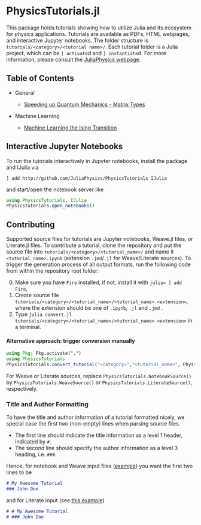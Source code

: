 # PhysicsTutorials.jl
This package holds tutorials showing how to utilize Julia and its ecosystem for physics applications. Tutorials are available as PDFs, HTML webpages, and interactive Jupyter notebooks. The folder structure is `tutorials/<category>/<tutorial name>/`. Each tutorial folder is a Julia project, which can be `] activate`d and `] instantiate`d. For more information, please consult the [JuliaPhysics webpage](http://juliaphysics.github.io).

## Table of Contents

* General
  * [Speeding up Quantum Mechanics - Matrix Types](https://juliaphysics.github.io/PhysicsTutorials.jl/tutorials/general/matrix_types/matrix_types.html)
  
* Machine Learning
  * [Machine Learning the Ising Transition](https://juliaphysics.github.io/PhysicsTutorials.jl/tutorials/machine_learning/ml_ising/ml_ising.html)

## Interactive Jupyter Notebooks

To run the tutorials interactively in Jupyter notebooks, install the package and IJulia via

```
] add http://github.com/JuliaPhysics/PhysicsTutorials IJulia
```

and start/open the notebook server like

```julia
using PhysicsTutorials, IJulia
PhysicsTutorials.open_notebooks()
```

## Contributing

Supported source files for tutorials are Jupyter notebooks, Weave.jl files, or Literate.jl files.
To contribute a tutorial, clone the repository and put the source file into `tutorials/<category>/<tutorial_name>/` and name it `<tutorial_name>.ipynb` (extension `.jmd`/`.jl` for Weave/Literate sources). To trigger the generation process of all output formats, run the following code from within the repository root folder:

0. Make sure you have `Fire` installed, if not, install it with `julia> ] add Fire`,
1. Create source file `tutorials/<category>/<tutorial_name>/<tutorial_name>.<extension>`, where the extension should be one of `.ipynb`, `.jl` and `.jmd` .
2. Type `julia convert.jl tutorials/<category>/<tutorial_name>/<tutorial_name>.<extension>` in a terminal.


#### Alternative approach: trigger conversion manually

```julia
using Pkg; Pkg.activate(".")
using PhysicsTutorials
PhysicsTutorials.convert_tutorial("<category>","<tutorial_name>", PhysicsTutorials.NotebookSource())
```

For Weave or Literate sources, replace `PhysicsTutorials.NotebookSource()` by `PhysicsTutorials.WeaveSource()` or `PhysicsTutorials.LiterateSource()`, respectively.

### Title and Author Formatting
To have the title and author information of a tutorial formatted nicely, we special case the first two (non-empty) lines when parsing source files.

* The first line should indicate the title information as a level 1 header, indicated by `#`.
* The second line should specify the author information as a level 3 heading, i.e. `###`.

Hence, for notebook and Weave input files ([example](tutorials/machine_learning/ml_ising/ml_ising.ipynb)) you want the first two lines to be

```markdown
# My Awesome Tutorial
### John Doe
```

and for Literate input (see [this example](tutorials/general/matrix_types/matrix_types.jl))

```markdown
# # My Awesome Tutorial
# ### John Doe
```
